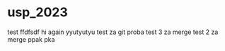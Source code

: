 # usp_2023
test
ffdfsdf
hi again
yyutyutyu
test za git
proba
test 3 za merge
test 2 za merge
ppak pka